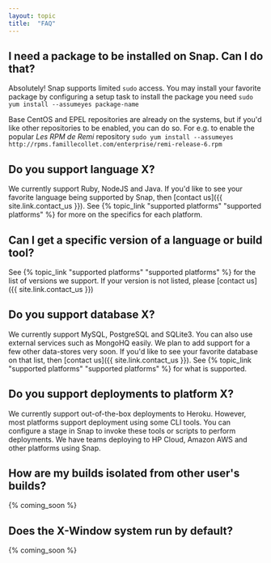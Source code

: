 ```yaml
---
layout: topic
title:  "FAQ"
---
```


## I need a package to be installed on Snap. Can I do that?

Absolutely! Snap supports limited `sudo` access. You may install your favorite package by configuring a setup task to install the package you need `sudo yum install --assumeyes package-name`

Base CentOS and EPEL repositories are already on the systems, but if you'd like other repositories to be enabled, you can do so. For e.g. to enable the popular *Les RPM de Remi* repository `sudo yum install --assumeyes http://rpms.famillecollet.com/enterprise/remi-release-6.rpm`

## Do you support language X?

We currently support Ruby, NodeJS and Java. If you'd like to see your favorite language being supported by Snap, then [contact us]({{ site.link.contact_us }}). See {% topic_link "supported platforms" "supported platforms" %} for more on the specifics for each platform.

## Can I get a specific version of a language or build tool?

See {% topic_link "supported platforms" "supported platforms" %} for the list of versions we support. If your version is not listed,  please [contact us]({{ site.link.contact_us }})

## Do you support database X?

We currently support MySQL, PostgreSQL and SQLite3. You can also use external services such as MongoHQ easily. We plan to add support for a few other data-stores very soon. If you'd like to see your favorite database on that list, then [contact us]({{ site.link.contact_us }}). See {% topic_link "supported platforms" "supported platforms" %} for what is supported.

## Do you support deployments to platform X?

We currently support out-of-the-box deployments to Heroku. However, most platforms support deployment using some CLI tools. You can configure a stage in Snap to invoke these tools or scripts to perform deployments. We have teams deploying to HP Cloud, Amazon AWS and other platforms using Snap.

## How are my builds isolated from other user's builds?

{% coming_soon %}

## Does the X-Window system run by default?

{% coming_soon %}

